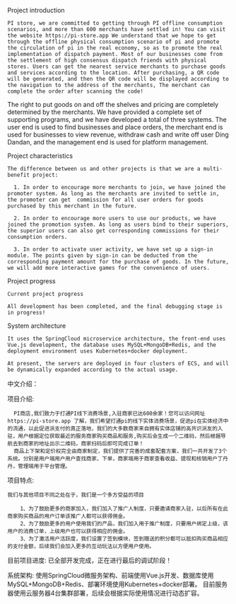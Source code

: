 Project introduction

    PI store, we are committed to getting through PI offline consumption scenarios, and more than 600 merchants have settled in! You can visit the website https://pi-store.app We understand that we hope to get through the offline physical consumption scenario of pi and promote the circulation of pi in the real economy, so as to promote the real implementation of dispatch payment. Most of our businesses come from the settlement of high consensus dispatch friends with physical stores. Users can get the nearest service merchants to purchase goods and services according to the location. After purchasing, a QR code will be generated, and then the QR code will be displayed according to the navigation to the address of the merchants, The merchant can complete the order after scanning the code!

The right to put goods on and off the shelves and pricing are completely determined by the merchants. We have provided a complete set of supporting programs, and we have developed a total of three systems. The user end is used to find businesses and place orders, the merchant end is used for businesses to view revenue, withdraw cash and write off user Ding Dandan, and the management end is used for platform management.

Project characteristics

    The difference between us and other projects is that we are a multi-benefit project:

      1. In order to encourage more merchants to join, we have joined the promoter system. As long as the merchants are invited to settle in, the promoter can get  commission for all user orders for goods purchased by this merchant in the future.

      2. In order to encourage more users to use our products, we have joined the promotion system. As long as users bind to their superiors, the superior users can also get corresponding commissions for their consumption orders.

      3. In order to activate user activity, we have set up a sign-in module. The points given by sign-in can be deducted from the corresponding payment amount for the purchase of goods. In the future, we will add more interactive games for the convenience of users.

Project progress

    Current project progress

    All development has been completed, and the final debugging stage is in progress!

System architecture

    It uses the SpringCloud microservice architecture, the front-end uses Vue.js development, the database uses MySQL+MongoDB+Redis, and the deployment environment uses Kubernetes+docker deployment.

    At present, the servers are deployed in four clusters of ECS, and will be dynamically expanded according to the actual usage.


中文介绍：

项目介绍:

      PI商店,我们致力于打通PI线下消费场景,入驻商家已达600余家！您可以访问网址 https://pi-store.app 了解，我们希望打通pi的线下实体消费场景，促进pi在实体经济中的流通，以此促进派支付的真正落地，我们的大多数商家来自拥有实体店铺的高共识派友的入驻，用户根据定位获取最近的服务商家购买商品和服务,购买后会生成一个二维码，然后根据导航去到商家的地址出示二维码，商家扫码后即可完成订单！
      商品上下架和定价权完全由商家制定，我们提供了完善的成套配套方案，我们一共开发了3个系统。分别是用户端用户用户查找商家、下单，商家端用于商家查看收益、提现和核销用户丁丹丹，管理端用于平台管理。
 
项目特点:

    我们与其他项目不同之处在于，我们是一个多方受益的项目

        1、为了鼓励更多的商家加入，我们加入了推广人制度，只要邀请商家入驻，以后所有在此商家购买商品的用户订单该推广人都可以获得佣金。
        2、为了鼓励更多的用户使用我们的产品，我们加入用于推广制度，只要用户绑定上级，该用户的消费订单，上级用户也可以获得相应的佣金。
        3、为了激活用户活跃度，我们设置了签到模块，签到赠送的积分都可以抵扣购买商品相应的支付金额，后续我们会加入更多的互动玩法以方便用户使用。

目前项目进度:
  已全部开发完成，正在进行最后的调试阶段！
  
系统架构:
    使用SpringCloud微服务架构、前端使用Vue.js开发、数据库使用MySQL+MongoDB+Redis、部署环境使用Kubernetes+docker部署。
    目前服务器使用云服务器4台集群部署，后续会根据实际使用情况进行动态扩容。

 
